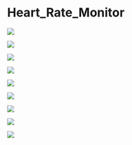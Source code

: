 # Heart_Rate_Monitor

![](images/1.jpg)

![](images/2.jpg)

![](images/3.png)

![](images/4.png)

![](images/5.jpg)

![](images/5.png)

![](images/6.jpg)

![](images/7.jpg)

![](images/8.jpg)
